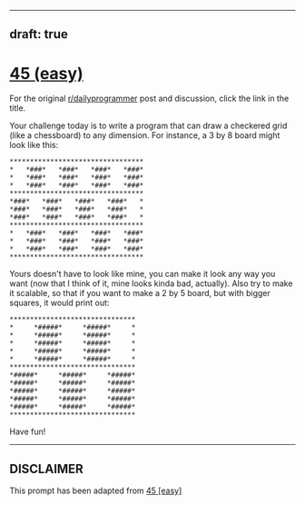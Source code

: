 ---
draft: true
----

# [45 (easy)](https://www.reddit.com/r/dailyprogrammer/comments/sv6lw/4272012_challenge_45_easy/)

For the original [r/dailyprogrammer](https://www.reddit.com/r/dailyprogrammer/) post and discussion, click the link in the title.

Your challenge today is to write a program that can draw a checkered grid (like a chessboard) to any dimension. For instance, a 3 by 8 board might look like this: 


```
*********************************
*   *###*   *###*   *###*   *###*
*   *###*   *###*   *###*   *###*
*   *###*   *###*   *###*   *###*
*********************************
*###*   *###*   *###*   *###*   *
*###*   *###*   *###*   *###*   *
*###*   *###*   *###*   *###*   *
*********************************
*   *###*   *###*   *###*   *###*
*   *###*   *###*   *###*   *###*
*   *###*   *###*   *###*   *###*
*********************************
```
Yours doesn't have to look like mine, you can make it look any way you want (now that I think of it, mine looks kinda bad, actually). Also try to make it scalable, so that if you want to make a 2 by 5 board, but with bigger squares, it would print out:


```
*******************************
*     *#####*     *#####*     *
*     *#####*     *#####*     *
*     *#####*     *#####*     *
*     *#####*     *#####*     *
*     *#####*     *#####*     *
*******************************
*#####*     *#####*     *#####*
*#####*     *#####*     *#####*
*#####*     *#####*     *#####*
*#####*     *#####*     *#####*
*#####*     *#####*     *#####*
*******************************
```
Have fun!


----
## **DISCLAIMER**
This prompt has been adapted from [45 [easy]](https://www.reddit.com/r/dailyprogrammer/comments/sv6lw/4272012_challenge_45_easy/
)
